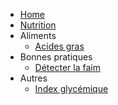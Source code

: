 <!-- docs/_sidebar.md -->
- [Home](/)
- [Nutrition](/Alimentation/Nutrition/)
- Aliments
  - [Acides gras](/Alimentation/Nutrition/acides_gras.md)
- Bonnes pratiques
  - [Détecter la faim](/Alimentation/Nutrition/detecter_faim.md)
- Autres
  - [Index glycémique](/Alimentation/Nutrition/index_glycemique.md)
